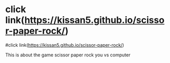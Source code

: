 # click link(https://kissan5.github.io/scissor-paper-rock/)
#click link(https://kissan5.github.io/scissor-paper-rock/)

This is about the game scissor paper rock you vs computer


